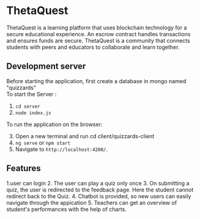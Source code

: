 # ThetaQuest

ThetaQuest is a learning platform that uses blockchain technology for a secure educational experience. An escrow contract handles transactions and ensures funds are secure. ThetaQuest is a community that connects students with peers and educators to collaborate and learn together.

## Development server

Before starting the application, first create a database in mongo named "quizzards"
<br/>
To start the Server :
<br/>

1. `cd server`<br/>
2. `node index.js`
   <br/>

To run the application on the browser: <br/>

3. Open a new terminal and run cd client/quizzards-client<br/>
4. ` ng serve ` or ` npm start ` <br/>
5. Navigate to `http://localhost:4200/`.

## Features

<!-- 1. Used JWT for login -->
1.user can login
2. The user can play a quiz only once
3. On submitting a quiz, the user is redirected to the feedback page. Here the student cannot redirect back to the Quiz.
4. Chatbot is provided, so new users can easily navigate through the appication
5. Teachers can get an overview of student's performances with the help of charts.
